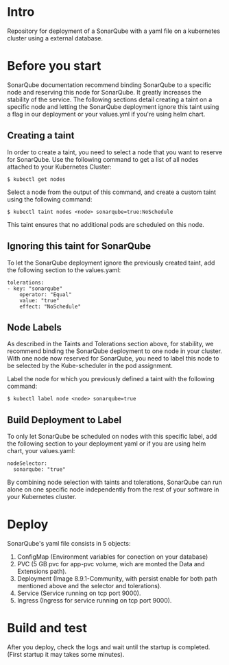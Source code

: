 # Intro

Repository for deployment of a SonarQube with a yaml file on a kubernetes cluster using a external database.

# Before you start

SonarQube documentation recommend binding SonarQube to a specific node and reserving this node for SonarQube. It greatly increases the stability of the service. The following sections detail creating a taint on a specific node and letting the SonarQube deployment ignore this taint using a flag in our deployment or your values.yml if you're using helm chart.

## Creating a taint

In order to create a taint, you need to select a node that you want to reserve for SonarQube. Use the following command to get a list of all nodes attached to your Kubernetes Cluster:


<!--sec data-title="Creating a taing" data-id="get_nodes" data-collapse=true ces-->


    $ kubectl get nodes 
    

<!--endsec-->



Select a node from the output of this command, and create a custom taint using the following command:

<!--sec data-title="Creating a taing" data-id="taint_node" data-collapse=true ces-->

 
    $ kubectl taint nodes <node> sonarqube=true:NoSchedule


<!--endsec-->

This taint ensures that no additional pods are scheduled on this node.

## Ignoring this taint for SonarQube

To let the SonarQube deployment ignore the previously created taint, add the following section to the values.yaml:

<!--sec data-title="Creating a toleration" data-id="toleration" data-collapse=true ces-->


    tolerations: 
    - key: "sonarqube"
        operator: "Equal"
        value: "true"
        effect: "NoSchedule"


<!--endsec-->    

## Node Labels

As described in the Taints and Tolerations section above, for stability, we recommend binding the SonarQube deployment to one node in your cluster. With one node now reserved for SonarQube, you need to label this node to be selected by the Kube-scheduler in the pod assignment.

Label the node for which you previously defined a taint with the following command:

<!--sec data-title="Label a node" data-id="label_node" data-collapse=true ces-->


    $ kubectl label node <node> sonarqube=true


<!--endsec-->   


## Build Deployment to Label

To only let SonarQube be scheduled on nodes with this specific label, add the following section to your deployment yaml or if you are using helm chart, your values.yaml:

<!--sec data-title="nodeSelector" data-id="nodeSelector" data-collapse=true ces-->


    nodeSelector: 
      sonarqube: "true"

<!--endsec--> 

By combining node selection with taints and tolerations, SonarQube can run alone on one specific node independently from the rest of your software in your Kubernetes cluster.

# Deploy

SonarQube's yaml file consists in 5 objects:

1.	ConfigMap (Environment variables for conection on your database)
2.	PVC (5 GB pvc for app-pvc volume, wich are monted the Data and Extensions path).
3.	Deployment (Image 8.9.1-Community, with persist enable for both path mentioned above and the selector and tolerations).
4.	Service (Service running on tcp port 9000).
5.  Ingress (Ingress for service running on tcp port 9000). 

# Build and test
After you deploy, check the logs and wait until the startup is completed. (First startup it may takes some minutes).